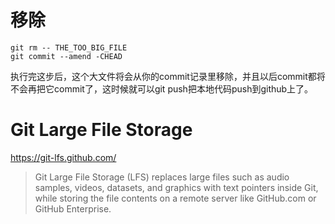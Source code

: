 # 移除

```
git rm -- THE_TOO_BIG_FILE
git commit --amend -CHEAD
```
执行完这步后，这个大文件将会从你的commit记录里移除，并且以后commit都将不会再把它commit了，这时候就可以git push把本地代码push到github上了。


# Git Large File Storage
https://git-lfs.github.com/

>Git Large File Storage (LFS) replaces large files such as audio samples, videos, datasets, and graphics with text pointers inside Git, while storing the file contents on a remote server like GitHub.com or GitHub Enterprise.
